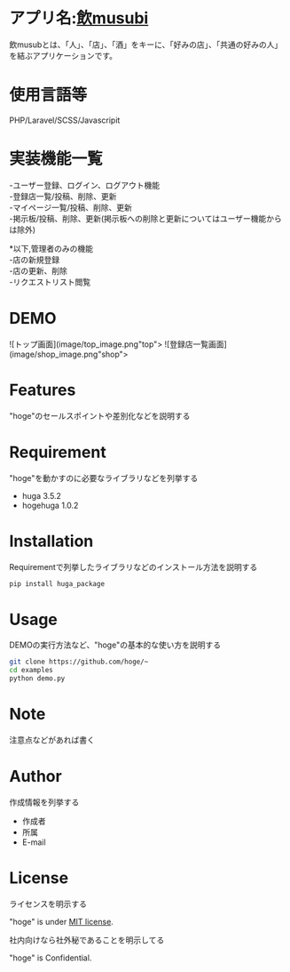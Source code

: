 
# アプリ名:<a  href="https://nomusubi.herokuapp.com">飲musubi</a>
 飲musubとは、「人」、「店」、「酒」をキーに、「好みの店」、「共通の好みの人」を結ぶアプリケーションです。

# 使用言語等
PHP/Laravel/SCSS/Javascripit

# 実装機能一覧
-ユーザー登録、ログイン、ログアウト機能  
-登録店一覧/投稿、削除、更新  
-マイページ一覧/投稿、削除、更新  
-掲示板/投稿、削除、更新(掲示板への削除と更新についてはユーザー機能からは除外)  
  
  *以下,管理者のみの機能  
  -店の新規登録  
  -店の更新、削除  
  -リクエストリスト閲覧

# DEMO
![トップ画面](image/top_image.png"top">
![登録店一覧画面](image/shop_image.png"shop">
 
# Features
 
"hoge"のセールスポイントや差別化などを説明する
 
# Requirement
 
"hoge"を動かすのに必要なライブラリなどを列挙する
 
* huga 3.5.2
* hogehuga 1.0.2
 
# Installation
 
Requirementで列挙したライブラリなどのインストール方法を説明する
 
```bash
pip install huga_package
```
 
# Usage
 
DEMOの実行方法など、"hoge"の基本的な使い方を説明する
 
```bash
git clone https://github.com/hoge/~
cd examples
python demo.py
```
 
# Note
 
注意点などがあれば書く
 
# Author
 
作成情報を列挙する
 
* 作成者
* 所属
* E-mail
 
# License
ライセンスを明示する
 
"hoge" is under [MIT license](https://en.wikipedia.org/wiki/MIT_License).
 
社内向けなら社外秘であることを明示してる
 
"hoge" is Confidential.